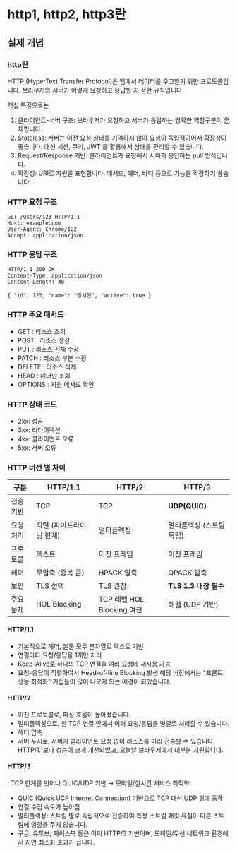 # http1, http2, http3란
## 실제 개념
### http란
HTTP (HyperText Transfer Protocol)은 웹에서 데이터를 주고받기 위한 프로토콜입니다. 
브라우저와 서버가 어떻게 요청하고 응답할 지 정한 규칙입니다. 

핵심 특징으로는 
1. 클라이언트-서버 구조: 브라우저가 요청하고 서버가 응답하는 명확한 역할구분이 존재합니다.
2. Stateless: 서버는 이전 요청 상태를 기억하지 않아 요청이 독립적이어서 확장성이 좋습니다. 대신 세션, 쿠키, JWT 를 활용해서 상태를 관리할 수 있습니다.
3. Request/Response 기반: 클라이언트가 요청해서 서버가 응답하는 pull 방식입니다.
4. 확장성: URI로 자원을 표현합니다. 매서드, 헤더, 바디 등으로 기능을 확장하기 쉽습니다.

### HTTP 요청 구조
```vbnet
GET /users/123 HTTP/1.1
Host: example.com
User-Agent: Chrome/122
Accept: application/json
```

### HTTP 응답 구조
```pgsql
HTTP/1.1 200 OK
Content-Type: application/json
Content-Length: 48

{ "id": 123, "name": "정서현", "active": true }
```

### HTTP 주요 매서드
* GET : 리소스 조회
* POST : 리소스 생성
* PUT : 리소스 전체 수정
* PATCH : 리소스 부분 수정
* DELETE : 리소스 삭제
* HEAD : 헤더만 조회
* OPTIONS : 지원 메서드 확인

### HTTP 상태 코드
* 2xx: 성공
* 3xx: 리다이렉션
* 4xx: 클라이언트 오류
* 5xx: 서버 오류

### HTTP 버전 별 차이
| 구분    | HTTP/1.1       | HTTP/2                 | HTTP/3            |
| ----- | -------------- | ---------------------- | ----------------- |
| 전송 기반 | TCP            | TCP                    | **UDP(QUIC)**     |
| 요청 처리 | 직렬 (파이프라이닝 한계) | 멀티플렉싱                  | 멀티플렉싱 (스트림 독립)    |
| 프로토콜  | 텍스트            | 이진 프레임                 | 이진 프레임            |
| 헤더    | 무압축 (중복 큼)     | HPACK 압축               | QPACK 압축          |
| 보안    | TLS 선택         | TLS 권장                 | **TLS 1.3 내장 필수** |
| 주요 문제 | HOL Blocking   | TCP 레벨 HOL Blocking 여전 | 해결 (UDP 기반)       |

#### HTTP/1.1
* 기본적으로 헤더, 본문 모두 분자열로 텍스트 기반
* 연결마다 요청/응답을 1개만 처리
* Keep-Alive로 하나의 TCP 연결을 여러 요청에 재사용 가능
* 요청-웅답이 직렬화여서 Head-of-line Blocking 발생
해당 버전에서는 "프론트 성능 최적화" 기법들이 많이 나오게 되는 배경이 되었습니다. 

#### HTTP/2
* 이진 프로토콜로, 파싱 효율이 높아졌습니다.
* 멀티플렉싱으로, 한 TCP 연결 안에서 여러 요청/응답을 병렬로 처리할 수 있습니다.
* 헤더 압축
* 서버 푸시로, 서버가 클라이언트 요청 없이 리소스를 미리 전송할 수 있습니다.
HTTP/1.1보다 성능이 크게 개선되었고, 오늘날 브라우저에서 대부분 지원합니다.

#### HTTP/3
: TCP 한계를 벗어나 QUIC/UDP 기반 → 모바일/실시간 서비스 최적화
* QUIC (Quick UCP Internet Connection) 기반으로 TCP 대신 UDP 위에 동작
* 연결 수립 속도가 높아짐
* 멀티플랙싱: 스트림 별로 독립적으로 전송하여 특정 스트림 패킷 유실이 다른 스트림에 영향을 주지 않습니다.
* 구글, 유투브, 페이스북 등은 이미 HTTP/3 기반이며, 모바일/무선 네트워크 환경에서 지연 최소화 효과가 큽니다.
